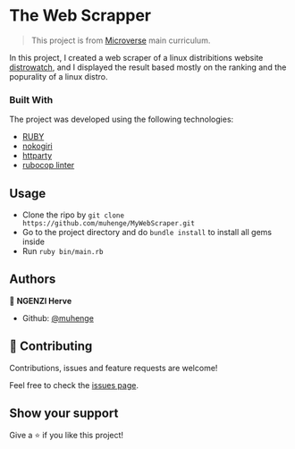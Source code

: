 # The Web Scrapper

> This project is from [Microverse](https:microverse.org) main curriculum.

In this project, I created a web scraper of a linux distribitions website [distrowatch](https://distrowatch.com/), and I displayed the result based mostly
on the ranking and the popurality of a linux distro.

### Built With
The project was developed using the following technologies:
- [RUBY](https://www.ruby-lang.org/es/)
- [nokogiri](https://github.com/sparklemotion/nokogiri)
- [httparty](https://github.com/jnunemaker/httparty)
- [rubocop linter](https://github.com/microverseinc/linters-config/tree/master/ruby)

## Usage
- Clone the ripo by ``git clone https://github.com/muhenge/MyWebScraper.git``
- Go to the project directory and do ```bundle install``` to install all gems inside
- Run ```ruby bin/main.rb```

## Authors

👤 **NGENZI Herve**

- Github: [@muhenge](https://github.com/muhenge)


## 🤝 Contributing

Contributions, issues and feature requests are welcome!

Feel free to check the [issues page](https://github.com/muhenge/MyWebScraper/issues).

## Show your support

Give a ⭐️ if you like this project!

